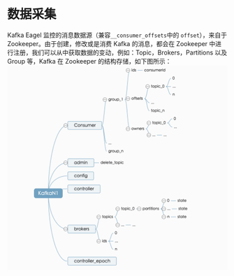 # 数据采集

Kafka Eagel 监控的消息数据源（兼容``` __consumer_offsets ```中的 ``` offset ```），来自于 Zookeeper。由于创建，修改或是消费 Kafka 的消息，都会在 Zookeeper 中进行注册，我们可以从中获取数据的变动，例如：Topic，Brokers，Partitions 以及 Group 等，Kafka 在 Zookeeper 的结构存储，如下图所示：
![zk_kafka_meta](../res/zk_kafka_meta@2x.png)
